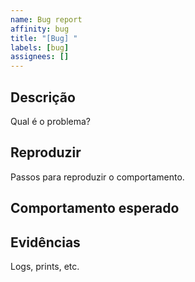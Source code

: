 ```yaml
---
name: Bug report
affinity: bug
title: "[Bug] "
labels: [bug]
assignees: []
---
```


## Descrição
Qual é o problema?

## Reproduzir
Passos para reproduzir o comportamento.

## Comportamento esperado

## Evidências
Logs, prints, etc.
